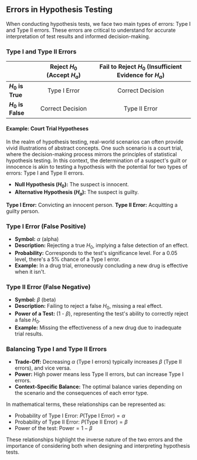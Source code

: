 ## Errors in Hypothesis Testing

When conducting hypothesis tests, we face two main types of errors: Type I and Type II errors. These errors are critical to understand for accurate interpretation of test results and informed decision-making.

### Type I and Type II Errors

|                     | Reject $H_0$ (Accept $H_a$) | Fail to Reject $H_0$ (Insufficient Evidence for $H_a$) |
|---------------------|:---------------------:|:-----------------------------------------------:|
| **$H_0$ is True**      | Type I Error          | Correct Decision                                |
| **$H_0$ is False**     | Correct Decision      | Type II Error                                   |

#### Example: Court Trial Hypotheses

In the realm of hypothesis testing, real-world scenarios can often provide vivid illustrations of abstract concepts. One such scenario is a court trial, where the decision-making process mirrors the principles of statistical hypothesis testing. In this context, the determination of a suspect's guilt or innocence is akin to testing a hypothesis with the potential for two types of errors: Type I and Type II errors. 

- **Null Hypothesis ($H_0$):** The suspect is innocent.
- **Alternative Hypothesis ($H_a$):** The suspect is guilty.

**Type I Error:** Convicting an innocent person.
**Type II Error:** Acquitting a guilty person.

### Type I Error (False Positive)
- **Symbol:** $\alpha$ (alpha)
- **Description:** Rejecting a true $H_0$, implying a false detection of an effect.
- **Probability:** Corresponds to the test's significance level. For a 0.05 level, there's a 5% chance of a Type I error.
- **Example:** In a drug trial, erroneously concluding a new drug is effective when it isn't.

### Type II Error (False Negative)
- **Symbol:** $\beta$ (beta)
- **Description:** Failing to reject a false $H_0$, missing a real effect.
- **Power of a Test:** (1 - $\beta$), representing the test's ability to correctly reject a false $H_0$.
- **Example:** Missing the effectiveness of a new drug due to inadequate trial results.

### Balancing Type I and Type II Errors
- **Trade-Off:** Decreasing $\alpha$ (Type I errors) typically increases $\beta$ (Type II errors), and vice versa.
- **Power:** High power means less Type II errors, but can increase Type I errors.
- **Context-Specific Balance:** The optimal balance varies depending on the scenario and the consequences of each error type.

In mathematical terms, these relationships can be represented as:

- Probability of Type I Error: $P(\text{Type I Error}) = \alpha$
- Probability of Type II Error: $P(\text{Type II Error}) = \beta$
- Power of the test: $\text{Power} = 1 - \beta$

These relationships highlight the inverse nature of the two errors and the importance of considering both when designing and interpreting hypothesis tests.
